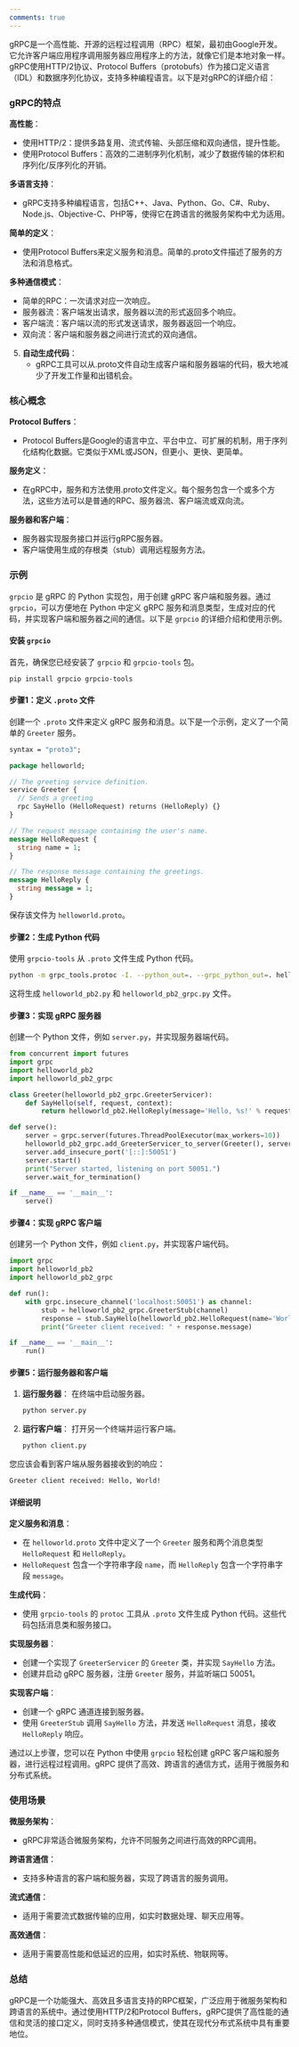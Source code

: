 ```yaml
---
comments: true
---
```


gRPC是一个高性能、开源的远程过程调用（RPC）框架，最初由Google开发。它允许客户端应用程序调用服务器应用程序上的方法，就像它们是本地对象一样。gRPC使用HTTP/2协议、Protocol Buffers（protobufs）作为接口定义语言（IDL）和数据序列化协议，支持多种编程语言。以下是对gRPC的详细介绍：

### gRPC的特点

**高性能**：

   - 使用HTTP/2：提供多路复用、流式传输、头部压缩和双向通信，提升性能。
   - 使用Protocol Buffers：高效的二进制序列化机制，减少了数据传输的体积和序列化/反序列化的开销。

**多语言支持**：

   - gRPC支持多种编程语言，包括C++、Java、Python、Go、C#、Ruby、Node.js、Objective-C、PHP等，使得它在跨语言的微服务架构中尤为适用。

**简单的定义**：

   - 使用Protocol Buffers来定义服务和消息。简单的.proto文件描述了服务的方法和消息格式。

**多种通信模式**：

   - 简单的RPC：一次请求对应一次响应。
   - 服务器流：客户端发出请求，服务器以流的形式返回多个响应。
   - 客户端流：客户端以流的形式发送请求，服务器返回一个响应。
   - 双向流：客户端和服务器之间进行流式的双向通信。

5. **自动生成代码**：
   - gRPC工具可以从.proto文件自动生成客户端和服务器端的代码，极大地减少了开发工作量和出错机会。

### 核心概念

**Protocol Buffers**：

   - Protocol Buffers是Google的语言中立、平台中立、可扩展的机制，用于序列化结构化数据。它类似于XML或JSON，但更小、更快、更简单。

**服务定义**：

   - 在gRPC中，服务和方法使用.proto文件定义。每个服务包含一个或多个方法，这些方法可以是普通的RPC、服务器流、客户端流或双向流。

**服务器和客户端**：

   - 服务器实现服务接口并运行gRPC服务器。
   - 客户端使用生成的存根类（stub）调用远程服务方法。

### 示例

`grpcio` 是 gRPC 的 Python 实现包，用于创建 gRPC 客户端和服务器。通过 `grpcio`，可以方便地在 Python 中定义 gRPC 服务和消息类型，生成对应的代码，并实现客户端和服务器之间的通信。以下是 `grpcio` 的详细介绍和使用示例。

#### 安装 `grpcio`

首先，确保您已经安装了 `grpcio` 和 `grpcio-tools` 包。

```bash
pip install grpcio grpcio-tools
```

#### 步骤1：定义 `.proto` 文件

创建一个 `.proto` 文件来定义 gRPC 服务和消息。以下是一个示例，定义了一个简单的 `Greeter` 服务。

```protobuf
syntax = "proto3";

package helloworld;

// The greeting service definition.
service Greeter {
  // Sends a greeting
  rpc SayHello (HelloRequest) returns (HelloReply) {}
}

// The request message containing the user's name.
message HelloRequest {
  string name = 1;
}

// The response message containing the greetings.
message HelloReply {
  string message = 1;
}
```

保存该文件为 `helloworld.proto`。

#### 步骤2：生成 Python 代码

使用 `grpcio-tools` 从 `.proto` 文件生成 Python 代码。

```bash
python -m grpc_tools.protoc -I. --python_out=. --grpc_python_out=. helloworld.proto
```

这将生成 `helloworld_pb2.py` 和 `helloworld_pb2_grpc.py` 文件。

#### 步骤3：实现 gRPC 服务器

创建一个 Python 文件，例如 `server.py`，并实现服务器端代码。

```python
from concurrent import futures
import grpc
import helloworld_pb2
import helloworld_pb2_grpc

class Greeter(helloworld_pb2_grpc.GreeterServicer):
    def SayHello(self, request, context):
        return helloworld_pb2.HelloReply(message='Hello, %s!' % request.name)

def serve():
    server = grpc.server(futures.ThreadPoolExecutor(max_workers=10))
    helloworld_pb2_grpc.add_GreeterServicer_to_server(Greeter(), server)
    server.add_insecure_port('[::]:50051')
    server.start()
    print("Server started, listening on port 50051.")
    server.wait_for_termination()

if __name__ == '__main__':
    serve()
```

#### 步骤4：实现 gRPC 客户端

创建另一个 Python 文件，例如 `client.py`，并实现客户端代码。

```python
import grpc
import helloworld_pb2
import helloworld_pb2_grpc

def run():
    with grpc.insecure_channel('localhost:50051') as channel:
        stub = helloworld_pb2_grpc.GreeterStub(channel)
        response = stub.SayHello(helloworld_pb2.HelloRequest(name='World'))
        print("Greeter client received: " + response.message)

if __name__ == '__main__':
    run()
```

#### 步骤5：运行服务器和客户端

1. **运行服务器**：
   在终端中启动服务器。

   ```bash
   python server.py
   ```

2. **运行客户端**：
   打开另一个终端并运行客户端。

   ```bash
   python client.py
   ```

您应该会看到客户端从服务器接收到的响应：

```bash
Greeter client received: Hello, World!
```

#### 详细说明

**定义服务和消息**：

   - 在 `helloworld.proto` 文件中定义了一个 `Greeter` 服务和两个消息类型 `HelloRequest` 和 `HelloReply`。
   - `HelloRequest` 包含一个字符串字段 `name`，而 `HelloReply` 包含一个字符串字段 `message`。

**生成代码**：

   - 使用 `grpcio-tools` 的 `protoc` 工具从 `.proto` 文件生成 Python 代码。这些代码包括消息类和服务接口。

**实现服务器**：

   - 创建一个实现了 `GreeterServicer` 的 `Greeter` 类，并实现 `SayHello` 方法。
   - 创建并启动 gRPC 服务器，注册 `Greeter` 服务，并监听端口 50051。

**实现客户端**：

   - 创建一个 gRPC 通道连接到服务器。
   - 使用 `GreeterStub` 调用 `SayHello` 方法，并发送 `HelloRequest` 消息，接收 `HelloReply` 响应。

通过以上步骤，您可以在 Python 中使用 `grpcio` 轻松创建 gRPC 客户端和服务器，进行远程过程调用。gRPC 提供了高效、跨语言的通信方式，适用于微服务和分布式系统。

### 使用场景

**微服务架构**：

   - gRPC非常适合微服务架构，允许不同服务之间进行高效的RPC调用。

**跨语言通信**：

   - 支持多种语言的客户端和服务器，实现了跨语言的服务调用。

**流式通信**：

   - 适用于需要流式数据传输的应用，如实时数据处理、聊天应用等。

**高效通信**：

   - 适用于需要高性能和低延迟的应用，如实时系统、物联网等。

### 总结

gRPC是一个功能强大、高效且多语言支持的RPC框架，广泛应用于微服务架构和跨语言的系统中。通过使用HTTP/2和Protocol Buffers，gRPC提供了高性能的通信和灵活的接口定义，同时支持多种通信模式，使其在现代分布式系统中具有重要地位。
